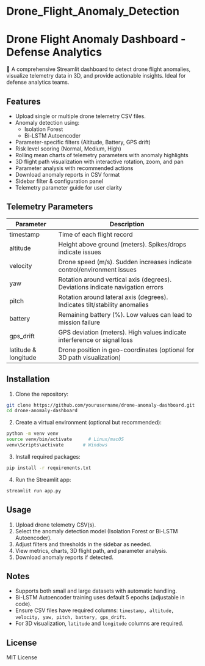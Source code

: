 # Drone_Flight_Anomaly_Detection


# Drone Flight Anomaly Dashboard - Defense Analytics

🚁 A comprehensive Streamlit dashboard to detect drone flight anomalies, visualize telemetry data in 3D, and provide actionable insights. Ideal for defense analytics teams.

## Features

- Upload single or multiple drone telemetry CSV files.
- Anomaly detection using:
  - Isolation Forest
  - Bi-LSTM Autoencoder
- Parameter-specific filters (Altitude, Battery, GPS drift)
- Risk level scoring (Normal, Medium, High)
- Rolling mean charts of telemetry parameters with anomaly highlights
- 3D flight path visualization with interactive rotation, zoom, and pan
- Parameter analysis with recommended actions
- Download anomaly reports in CSV format
- Sidebar filter & configuration panel
- Telemetry parameter guide for user clarity

## Telemetry Parameters

| Parameter | Description |
|-----------|-------------|
| timestamp | Time of each flight record |
| altitude | Height above ground (meters). Spikes/drops indicate issues |
| velocity | Drone speed (m/s). Sudden increases indicate control/environment issues |
| yaw | Rotation around vertical axis (degrees). Deviations indicate navigation errors |
| pitch | Rotation around lateral axis (degrees). Indicates tilt/stability anomalies |
| battery | Remaining battery (%). Low values can lead to mission failure |
| gps_drift | GPS deviation (meters). High values indicate interference or signal loss |
| latitude & longitude | Drone position in geo-coordinates (optional for 3D path visualization) |

## Installation

1. Clone the repository:
```bash
git clone https://github.com/yourusername/drone-anomaly-dashboard.git
cd drone-anomaly-dashboard
```
2. Create a virtual environment (optional but recommended):
```bash
python -m venv venv
source venv/bin/activate      # Linux/macOS
venv\Scripts\activate       # Windows
```
3. Install required packages:
```bash
pip install -r requirements.txt
```
4. Run the Streamlit app:
```bash
streamlit run app.py
```

## Usage

1. Upload drone telemetry CSV(s).
2. Select the anomaly detection model (Isolation Forest or Bi-LSTM Autoencoder).
3. Adjust filters and thresholds in the sidebar as needed.
4. View metrics, charts, 3D flight path, and parameter analysis.
5. Download anomaly reports if detected.

## Notes

- Supports both small and large datasets with automatic handling.
- Bi-LSTM Autoencoder training uses default 5 epochs (adjustable in code).
- Ensure CSV files have required columns: `timestamp, altitude, velocity, yaw, pitch, battery, gps_drift`.
- For 3D visualization, `latitude` and `longitude` columns are required.

## License

MIT License

